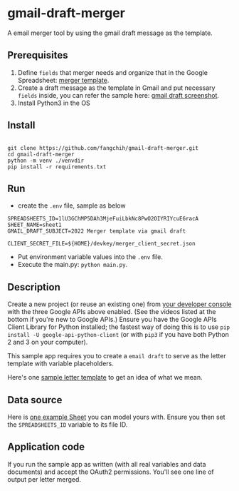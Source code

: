 # gmail-draft-merger

A email merger tool by using the gmail draft message as the template.



## Prerequisites 

1. Define `fields` that merger needs and organize that in the Google Spreadsheet: [merger template](https://docs.google.com/spreadsheets/d/1lU3GChMP5DAh3MjeFuiLbkNc8PwO2OIYRIYcuE6racA/edit#gid=0).
2. Create a draft message as the template in Gmail and put necessary `fields` inside, you can refer the sample here: [gmail draft screenshot](gmail-draft.png).
3. Install Python3 in the OS

## Install


```shell

git clone https://github.com/fangchih/gmail-draft-merger.git
cd gmail-draft-merger
python -m venv ./venvdir
pip install -r requirements.txt

```


## Run
- create the `.env` file, sample as below
```
SPREADSHEETS_ID=1lU3GChMP5DAh3MjeFuiLbkNc8PwO2OIYRIYcuE6racA
SHEET_NAME=sheet1
GMAIL_DRAFT_SUBJECT=2022 Merger template via gmail draft

CLIENT_SECRET_FILE=${HOME}/devkey/merger_client_secret.json
``` 
- Put environment variable values into the `.env` file.
- Execute the main.py: `python main.py`.



## Description

Create a new project (or reuse an existing one) from [your developer console](https://console.developers.google.com)
with the three Google APIs above enabled. (See the videos listed at the bottom if you're new to Google APIs.) Ensure you
have the Google APIs Client Library for Python installed; the fastest way of doing this is to
use `pip install -U google-api-python-client` (or with `pip3` if you have both Python 2 and 3 on your computer).

This sample app requires you to create a `email draft` to serve as the letter template
with variable placeholders. 

Here's one [sample letter template](https://docs.google.com/document/d/1NHszIebuBSvgePFNH9m7BlMu3B2GUS4dQ4njwXwe6vw/edit) to
get an idea of what we mean.


## Data source

Here is [one example Sheet](https://docs.google.com/spreadsheets/d/1lU3GChMP5DAh3MjeFuiLbkNc8PwO2OIYRIYcuE6racA/edit#gid=0) you can model
yours with. Ensure you then set the `SPREADSHEETS_ID` variable to its file ID.

## Application code

If you run the sample app as written (with all real variables and data documents) and accept the OAuth2 permissions.
You'll see one line of output per letter merged.
